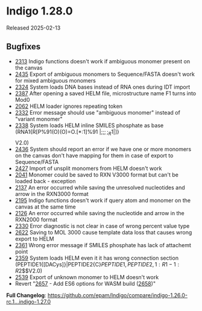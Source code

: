 # Indigo 1.28.0
Released 2025-02-13

## Bugfixes 
* [2313](https://github.com/epam/Indigo/issues/2313) Indigo functions doesn't work if ambiguous monomer present on the canvas 
* [2435](https://github.com/epam/Indigo/issues/2435) Export of ambiguous monomers to Sequence/FASTA doesn't work for mixed ambiguous monomers
* [2324](https://github.com/epam/Indigo/issues/2324) System loads DNA bases instead of RNA ones during IDT import
* [2387](https://github.com/epam/Indigo/issues/2387) After opening a saved HELM file, microstructure name F1 turns into Mod0
* [2062](https://github.com/epam/Indigo/issues/2062) HELM loader ignores repeating token
* [2332](https://github.com/epam/Indigo/issues/2332) Error message should use "ambiguous monomer" instead of "variant monomer" 
* [2338](https://github.com/epam/Indigo/issues/2338) System loads HELM inline SMILES phosphate as base (RNA1{R[P%91(O)(O)=O.[*:1]%91 |$;;;;_R1$|]}$$$$V2.0)
* [2436](https://github.com/epam/Indigo/issues/2436) System should report an error if we have one or more monomers on the canvas don't have mapping for them in case of export to Sequence/FASTA
* [2427](https://github.com/epam/Indigo/issues/2427) Import of unsplit monomers from HELM doesn't work 
* [2041](https://github.com/epam/Indigo/issues/2041) Monomer could be saved to RXN V3000 format but can't be loaded back - exception
* [2137](https://github.com/epam/Indigo/issues/2137) An error occurred while saving the unresolved nucleotides and arrow in the RXN3000 format
* [2195](https://github.com/epam/Indigo/issues/2195) Indigo functions doesn't work if query atom and monomer on the canvas at the same time
* [2126](https://github.com/epam/Indigo/issues/2126) An error occurred while saving the nucleotide and arrow in the RXN2000 format
* [2330](https://github.com/epam/Indigo/issues/2330) Error diagnostic is not clear in case of wrong percent value type
* [2622](https://github.com/epam/Indigo/issues/2622) Saving to MOL 3000 cause template data loss that causes wrong export to HELM
* [2361](https://github.com/epam/Indigo/issues/2361) Wrong error message if SMILES phosphate has lack of attachemt point 
* [2359](https://github.com/epam/Indigo/issues/2359) System loads HELM even it it has wrong connection section (PEPTIDE1{[DACys]}|PEPTIDE2{C}$PEPTIDE1,PEPTIDE2,1:R1-1:R2$$$V2.0)
* [2539](https://github.com/epam/Indigo/issues/2539) Export of unknown monomer to HELM doesn't work
* Revert "[2657](https://github.com/epam/Indigo/issues/2657)  - Add ES6 options for WASM build ([2658](https://github.com/epam/Indigo/issues/2658))"

**Full Changelog**: https://github.com/epam/Indigo/compare/indigo-1.26.0-rc.1...indigo-1.27.0

